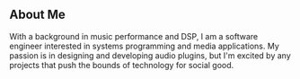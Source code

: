 
<!--
**stokelyd/stokelyd** is a ✨ _special_ ✨ repository because its `README.md` (this file) appears on your GitHub profile.

Here are some ideas to get you started:

- 🔭 I’m currently working on ...
- 🌱 I’m currently learning ...
- 👯 I’m looking to collaborate on ...
- 🤔 I’m looking for help with ...
- 💬 Ask me about ...
- 📫 How to reach me: ...
- 😄 Pronouns: ...
- ⚡ Fun fact: ...
-->


## About Me
With a background in music performance and DSP, I am a software engineer interested in systems programming and media applications.  My passion is in designing and developing audio plugins, but I'm excited by any projects that push the bounds of technology for social good.


<!--
👋 Hi There, I'm Stokely Diamantis!  I'm a CS student at SFU focused on safe and performant modern C++.

## About Me
With a background in music performance and DSP, I am a software engineer interested in systems programming and media applications.  My passion is in designing and developing audio plugins.  I'm excited by projects that push the bounds of technology for social good - I'd love to connect!

## Technical Skills 🛠️
- **Languages**: C/C++, TypeScript, Java, Python
- **Frameworks & Libraries**: JUCE, LLVM, React, Next.js, Node.js, ImGUI
- **Tools & Platforms**: CMake, Git, Docker, GoogleTest, JUnit, Figma
- **Data Science & AI**:
  
## Key Projects 📖
- <links here>: Description here

## Professional Goals 🌱
- **Career Development**: Hoping to further my career in software development, in roles that leverage my diverse background and allow me to refine my coding ability.
- **Learning & Growth**: Dedicated to building my skillsets and expanding my horizons, with a focus on deep learning and real-world applications.

## Connect 📫
- <linkedin link here>
-->
